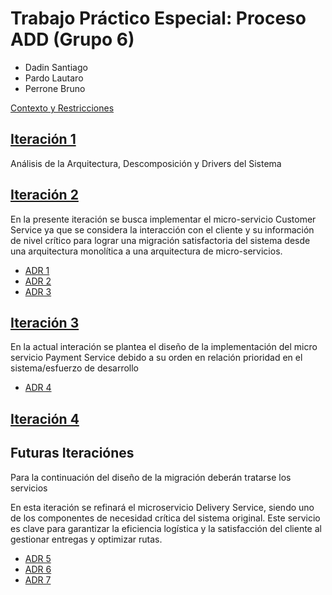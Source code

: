 # Trabajo Práctico Especial: Proceso ADD (Grupo 6)
* Dadin Santiago
* Pardo Lautaro
* Perrone Bruno

[Contexto y Restricciones](https://github.com/CaranchoVeloz/Tp-6-Dise-o---Grupo-6/blob/main/Contexto%20y%20Restricciones)

## [Iteración 1](https://github.com/CaranchoVeloz/Tp-6-Dise-o---Grupo-6/tree/main/Iteraciones/Iteraci%C3%B3n%201)

Análisis de la Arquitectura, Descomposición y Drivers del Sistema

## [Iteración 2](https://github.com/CaranchoVeloz/Tp-6-Dise-o---Grupo-6/tree/main/Iteraciones/Iteraci%C3%B3n%202)

En la presente iteración se busca implementar el micro-servicio Customer Service ya que se considera la interacción con el
cliente y su información de nivel crítico para lograr una migración satisfactoria del sistema desde una arquitectura monolítica
a una arquitectura de micro-servicios.

* [ADR 1](https://github.com/CaranchoVeloz/Tp-6-Dise-o---Grupo-6/blob/main/Iteraciones/Iteraci%C3%B3n%202/ADR's/CRUD%20operations%20for%20clients.md)
* [ADR 2](https://github.com/CaranchoVeloz/Tp-6-Dise-o---Grupo-6/blob/main/Iteraciones/Iteraci%C3%B3n%202/ADR's/Management%20of%20personal%20ad%20payment%20dnata%20for%20clients.md)
* [ADR 3](https://github.com/CaranchoVeloz/Tp-6-Dise-o---Grupo-6/blob/main/Iteraciones/Iteraci%C3%B3n%202/ADR's/Security%20Pattern%20for%20Customer%20Service.md)

## [Iteración 3](https://github.com/CaranchoVeloz/Tp-6-Dise-o---Grupo-6/tree/main/Iteraciones/Iteraci%C3%B3n%203)

En la actual interación se plantea el diseño de la implementación del micro servicio Payment Service debido a su orden en relación
prioridad en el sistema/esfuerzo de desarrollo

* [ADR 4](https://github.com/CaranchoVeloz/Tp-6-Dise-o---Grupo-6/blob/main/Iteraciones/Iteraci%C3%B3n%203/ADR's/Integration%20with%20an%20external%20payment%20gateway.md)

## [Iteración 4](https://github.com/CaranchoVeloz/Tp-6-Dise-o---Grupo-6/tree/main/Iteraciones/iteraci%C3%B3n%204)

## Futuras Iteraciónes
Para la continuación del diseño de la migración deberán tratarse los servicios 

En esta iteración se refinará el microservicio Delivery Service, siendo uno de los componentes de necesidad crítica del sistema original.
Este servicio es clave para garantizar la eficiencia logística y la satisfacción del cliente al gestionar entregas y optimizar rutas.

* [ADR 5](https://github.com/CaranchoVeloz/Tp-6-Dise-o---Grupo-6/blob/main/Iteraciones/iteraci%C3%B3n%204/ADR's/Event-Driven%20Architecture.md)
* [ADR 6](https://github.com/CaranchoVeloz/Tp-6-Dise-o---Grupo-6/blob/main/Iteraciones/iteraci%C3%B3n%204/ADR's/Factory%20Pattern%20for%20selecting%20strategies.md)
* [ADR 7](https://github.com/CaranchoVeloz/Tp-6-Dise-o---Grupo-6/blob/main/Iteraciones/iteraci%C3%B3n%204/ADR's/Strategy%20Pattern%20for%20Dynamic%20Route%20Optimization.md)
